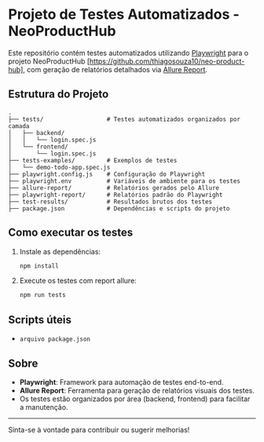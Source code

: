 # Projeto de Testes Automatizados - NeoProductHub

Este repositório contém testes automatizados utilizando [Playwright](https://playwright.dev/) para o projeto NeoProductHub [https://github.com/thiagosouza10/neo-product-hub], com geração de relatórios detalhados via [Allure Report](https://docs.qameta.io/allure/).

## Estrutura do Projeto

```
.
├── tests/                  # Testes automatizados organizados por camada
│   ├── backend/
│   │   └── login.spec.js
│   └── frontend/
│       └── login.spec.js
├── tests-examples/         # Exemplos de testes
│   └── demo-todo-app.spec.js
├── playwright.config.js    # Configuração do Playwright
├── playwright.env          # Variáveis de ambiente para os testes
├── allure-report/          # Relatórios gerados pelo Allure
├── playwright-report/      # Relatórios padrão do Playwright
├── test-results/           # Resultados brutos dos testes
├── package.json            # Dependências e scripts do projeto
```

## Como executar os testes

1. Instale as dependências:
   ```powershell
   npm install
   ```

2. Execute os testes com report allure:
   ```powershell
   npm run tests
   ```

## Scripts úteis

- `arquivo package.json` 

## Sobre

- **Playwright**: Framework para automação de testes end-to-end.
- **Allure Report**: Ferramenta para geração de relatórios visuais dos testes.
- Os testes estão organizados por área (backend, frontend) para facilitar a manutenção.

---

Sinta-se à vontade para contribuir ou sugerir melhorias!